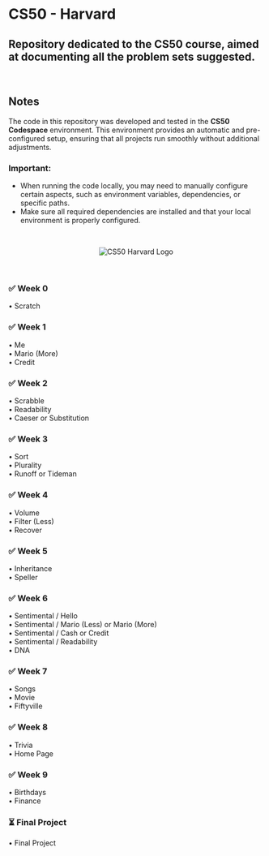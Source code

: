 # CS50 - Harvard

## Repository dedicated to the CS50 course, aimed at documenting all the problem sets suggested.
<br>

## Notes

The code in this repository was developed and tested in the **CS50 Codespace** environment. This environment provides an automatic and pre-configured setup, ensuring that all projects run smoothly without additional adjustments.

### Important:
- When running the code locally, you may need to manually configure certain aspects, such as environment variables, dependencies, or specific paths.
- Make sure all required dependencies are installed and that your local environment is properly configured.
<br>

<p align="center">
  <img src="https://i.imgur.com/6OFToYz.png" alt="CS50 Harvard Logo">
</p>
<br>

### ✅ Week 0
  • Scratch
### ✅ Week 1
  • Me<br>
  • Mario (More)<br>
  • Credit<br>
### ✅ Week 2
  • Scrabble<br>
  • Readability<br>
  • Caeser or Substitution<br>
### ✅ Week 3
  • Sort<br>
  • Plurality<br>
  • Runoff or Tideman<br>
### ✅ Week 4
  • Volume<br>
  • Filter (Less)<br>
  • Recover<br>
### ✅ Week 5
  • Inheritance<br>
  • Speller<br>
### ✅ Week 6
  • Sentimental / Hello<br>
  • Sentimental / Mario (Less) or Mario (More)<br>
  • Sentimental / Cash or Credit<br>
  • Sentimental / Readability<br>
  • DNA<br>
### ✅ Week 7
  • Songs<br>
  • Movie<br>
  • Fiftyville<br>
### ✅ Week 8
  • Trivia<br>
  • Home Page<br>
### ✅ Week 9
  • Birthdays<br>
  • Finance<br>
### ⏳ Final Project
  • Final Project
